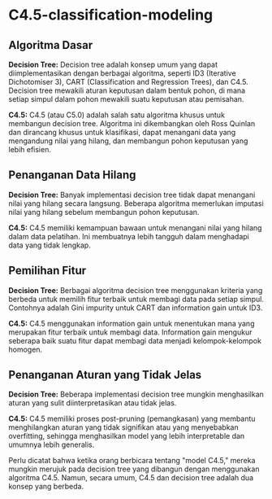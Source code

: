 # C4.5-classification-modeling

## Algoritma Dasar

**Decision Tree:**
Decision tree adalah konsep umum yang dapat diimplementasikan dengan berbagai algoritma, seperti ID3 (Iterative Dichotomiser 3), CART (Classification and Regression Trees), dan C4.5. Decision tree mewakili aturan keputusan dalam bentuk pohon, di mana setiap simpul dalam pohon mewakili suatu keputusan atau pemisahan.

**C4.5:**
C4.5 (atau C5.0) adalah salah satu algoritma khusus untuk membangun decision tree. Algoritma ini dikembangkan oleh Ross Quinlan dan dirancang khusus untuk klasifikasi, dapat menangani data yang mengandung nilai yang hilang, dan membangun pohon keputusan yang lebih efisien.

## Penanganan Data Hilang

**Decision Tree:**
Banyak implementasi decision tree tidak dapat menangani nilai yang hilang secara langsung. Beberapa algoritma memerlukan imputasi nilai yang hilang sebelum membangun pohon keputusan.

**C4.5:**
C4.5 memiliki kemampuan bawaan untuk menangani nilai yang hilang dalam data pelatihan. Ini membuatnya lebih tangguh dalam menghadapi data yang tidak lengkap.

## Pemilihan Fitur

**Decision Tree:**
Berbagai algoritma decision tree menggunakan kriteria yang berbeda untuk memilih fitur terbaik untuk membagi data pada setiap simpul. Contohnya adalah Gini impurity untuk CART dan information gain untuk ID3.

**C4.5:**
C4.5 menggunakan information gain untuk menentukan mana yang merupakan fitur terbaik untuk membagi data. Information gain mengukur seberapa baik suatu fitur dapat membagi data menjadi kelompok-kelompok homogen.

## Penanganan Aturan yang Tidak Jelas

**Decision Tree:**
Beberapa implementasi decision tree mungkin menghasilkan aturan yang sulit diinterpretasikan atau tidak jelas.

**C4.5:**
C4.5 memiliki proses post-pruning (pemangkasan) yang membantu menghilangkan aturan yang tidak signifikan atau yang menyebabkan overfitting, sehingga menghasilkan model yang lebih interpretable dan umumnya lebih generalis.

Perlu dicatat bahwa ketika orang berbicara tentang "model C4.5," mereka mungkin merujuk pada decision tree yang dibangun dengan menggunakan algoritma C4.5. Namun, secara umum, C4.5 dan decision tree adalah dua konsep yang berbeda.
